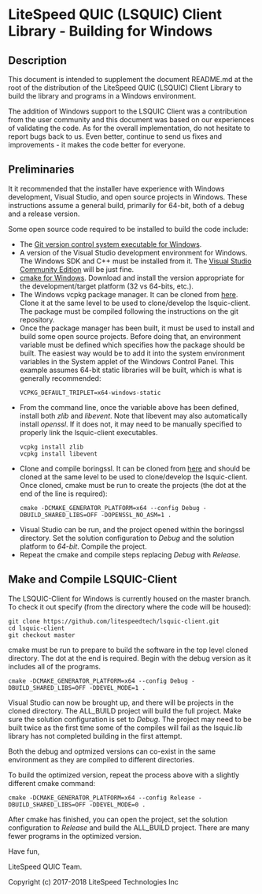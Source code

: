 LiteSpeed QUIC (LSQUIC) Client Library - Building for Windows
=============================================================

Description
-----------

This document is intended to supplement the document README.md at the
root of the distribution of the LiteSpeed QUIC (LSQUIC) Client Library
to build the library and programs in a Windows environment.  

The addition of Windows support to the LSQUIC Client was a contribution 
from the user community and this document was based on our experiences
of validating the code.  As for the overall implementation, do not hesitate
to report bugs back to us.  Even better, continue to send us fixes and 
improvements - it makes the code better for everyone.


Preliminaries
-------------
It it recommended that the installer have experience with Windows development,
Visual Studio, and open source projects in Windows.  These instructions assume
a general build, primarily for 64-bit, both of a debug and a release version.

Some open source code required to be installed to build the code include:
   - The [Git version control system executable for Windows](https://git-scm.com/download/win).
   - A version of the Visual Studio development environment for Windows.  
     The Windows SDK and C++ must be installed from it.  The 
     [Visual Studio Community Edition](https://www.visualstudio.com/thank-you-downloading-visual-studio) will be just fine.
   - [cmake for Windows](https://cmake.org/download/).  Download and install the 
     version appropriate for the development/target platform (32 vs 64-bits, 
     etc.).
   - The Windows vcpkg package manager.  It can be cloned from [here](https://github.com/Microsoft/vcpkg).
     Clone it at the same level to be used to clone/develop the lsquic-client.
     The package must be compiled following the instructions on the git 
     repository.  
   - Once the package manager has been built, it must be used to install
     and build some open source projects.  Before doing that, an environment 
     variable must be defined which specifies how the package should be built.
     The easiest way would be to add it into the system environment variables
     in the System applet of the Windows Control Panel.  This example assumes 
     64-bit static libraries will be built, which is what is generally 
     recommended:
        ```
        VCPKG_DEFAULT_TRIPLET=x64-windows-static
        ```
   - From the command line, once the variable above has been defined, install
     both *zlib* and *libevent*.  Note that libevent may also automatically 
     install *openssl*.  If it does not, it may need to be manually specified 
     to properly link the lsquic-client executables.
        ```
        vcpkg install zlib
        vcpkg install libevent
        ```
   - Clone and compile boringssl.  It can be cloned from [here](https://boringssl.googlesource.com/boringssl) 
     and should be cloned at the same level to be used to clone/develop 
     the lsquic-client.  Once cloned, cmake must be run to create the projects 
     (the dot at the end of the line is required):
        ```
        cmake -DCMAKE_GENERATOR_PLATFORM=x64 --config Debug -DBUILD_SHARED_LIBS=OFF -DOPENSSL_NO_ASM=1 .
        ```
   - Visual Studio can be run, and the project opened within the boringssl
     directory.  Set the solution configuration to *Debug* and the solution 
     platform to *64-bit*.  Compile the project.
   - Repeat the cmake and compile steps replacing *Debug* with *Release*.

Make and Compile LSQUIC-Client
------------------------------

The LSQUIC-Client for Windows is currently housed on the master branch.  
To check it out specify (from the directory where the code will be housed):
   ```
   git clone https://github.com/litespeedtech/lsquic-client.git
   cd lsquic-client
   git checkout master
   ```

cmake must be run to prepare to build the software in the top level
cloned directory.  The dot at the end is required.  Begin with the debug
version as it includes all of the programs.
   ```
   cmake -DCMAKE_GENERATOR_PLATFORM=x64 --config Debug -DBUILD_SHARED_LIBS=OFF -DDEVEL_MODE=1 .
   ```

Visual Studio can now be brought up, and there will be projects in the
cloned directory.  The ALL_BUILD project will build the full project.
Make sure the solution configuration is set to *Debug*.  The project may
need to be built twice as the first time some of the compiles will fail
as the lsquic.lib library has not completed building in the first attempt.

Both the debug and optmized versions can co-exist in the same 
environment as they are compiled to different directories.

To build the optimized version, repeat the process above with a slightly
different cmake command:
   ```
   cmake -DCMAKE_GENERATOR_PLATFORM=x64 --config Release -DBUILD_SHARED_LIBS=OFF -DDEVEL_MODE=0 .
   ```

After cmake has finished, you can open the project, set the solution 
configuration to *Release* and build the ALL_BUILD project.  There are 
many fewer programs in the optimized version.

Have fun,

LiteSpeed QUIC Team.

Copyright (c) 2017-2018 LiteSpeed Technologies Inc
